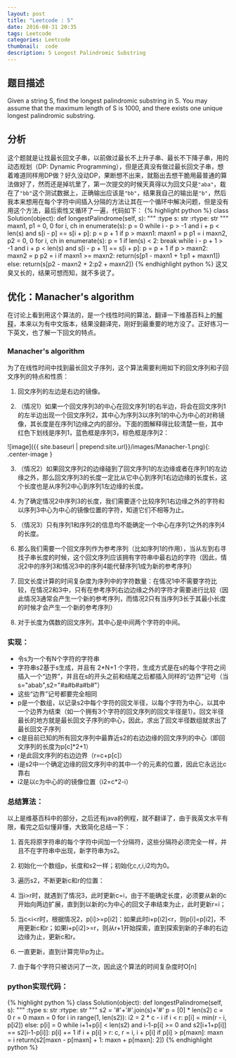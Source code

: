 ```yaml
---
layout: post
title: "Leetcode : 5"
date: 2016-08-31 20:35
tags: Leetcode
categories: Leetcode
thumbnail:  code
description: 5 Longest Palindromic Substring
---
```


## 题目描述
Given a string S, find the longest palindromic substring in S. You may assume that the maximum length of S is 1000, and there exists one unique longest palindromic substring.

## 分析
这个题就是让找最长回文子串，以前做过最长不上升子串、最长不下降子串，用的动态规划（DP: Dynamic Programming），但是还真没有做过最长回文子串，想着难道同样用DP做？好久没动DP，果断想不出来，就豁出去想干脆用最普通的算法做好了，然而还是掉坑里了，第一次提交的时候天真得以为回文只是`"aba"`，栽在了`"bb"`这个测试数据上，正确输出应该是`"bb"`，结果我自己的输出是`"b"`，然后我本来想用在每个字符中间插入分隔的方法让其在一个循环中解决问题，但是没有用这个方法，最后索性又循环了一遍，代码如下：
{% highlight python %}
class Solution(object):
    def longestPalindrome(self, s):
        """
        :type s: str
        :rtype: str
        """
        maxn1, p1 = 0, 0
        for i, ch in enumerate(s):
            p = 0
            while i - p > -1 and i + p < len(s) and s[i - p] == s[i + p]:
                p = p + 1
            if p > maxn1:
                maxn1 = p
                p1 = i
        maxn2, p2 = 0, 0
        for i, ch in enumerate(s):
            p = 1
            if len(s) < 2:
                break
            while i - p + 1 > -1 and i + p < len(s) and s[i - p + 1] == s[i + p]:
                p = p + 1
            if p > maxn2:
                maxn2 = p
                p2 = i
        if maxn1 >= maxn2:
            return(s[p1 - maxn1 + 1:p1 + maxn1])
        else:
            return(s[p2 - maxn2 + 2:p2 + maxn2])
{% endhighlight python %}
这又臭又长的，结果可想而知，就不多说了。

## 优化：Manacher's algorithm
在讨论上看到用这个算法的，是一个线性时间的算法，翻译一下维基百科上的[解释](https://en.wikipedia.org/wiki/Longest_palindromic_substring)，本来以为有中文版本，结果没翻译完，刚好到最重要的地方没了。正好练习一下英文，也了解一下回文的特点。

### Manacher's algorithm
为了在线性时间中找到最长回文子序列，这个算法需要利用如下的回文序列和子回文序列的特点和性质：

1. 回文序列的左边是右边的镜像。

2. （情况1）如果一个回文序列3的中心在回文序列1的右半边，将会在回文序列1的左半边出现一个回文序列2，其中心为序列3以序列1的中心为中心的对称镜像，其长度是在序列1边缘之内的部分。下面的图解释得比较清楚一些，其中红色下划线是序列1，蓝色框是序列3，棕色框是序列2：

![image]({{ site.baseurl | prepend:site.url}}/images/Manacher-1.png){: .center-image }

3. （情况2）如果回文序列2的边缘碰到了回文序列1的左边缘或者在序列1的左边缘之外，那么回文序列3的长度一定比从它中心到序列1右边边缘的长度长，这个长度也是从序列2中心到序列1左边缘的长度。

4. 为了确定情况2中序列3的长度，我们需要逐个比较序列1右边缘之外的字符和以序列3中心为中心的镜像位置的字符，知道它们不相等为止。

5. （情况3）只有序列1和序列2的信息均不能确定一个中心在序列1之外的序列4的长度。

6. 那么我们需要一个回文序列作为参考序列（比如序列1的作用），当从左到右寻找子串长度的时候，这个回文序列应该拥有字符串中最右边的字符（因此，情况2中的序列3和情况3中的序列4能代替序列1成为新的参考序列）

7. 回文长度计算的时间复杂度为序列中的字符数量：在情况1中不需要字符比较，在情况2和3中，只有在参考序列右边边缘之外的字符才需要进行比较（因此情况3通常会产生一个新的参考序列，而情况2只有当序列3长于其最小长度的时候才会产生一个新的参考序列）

8. 对于长度为偶数的回文序列，其中心是中间两个字符的中间。

### 实现：
- 令s为一个有N个字符的字符串
- 字符串s2基于s生成，并且有 2*N+1 个字符，生成方式是在s的每个字符之间插入一个“边界”，并且在s的开头之前和结尾之后都插入同样的“边界”记号（当s="abab",s2="#a#b#a#b#"）
- 这些“边界”记号都要完全相同
- p是一个数组，以记录s2中每个字符的回文半径，以每个字符为中心，以其中一个边界为结束（如一个拥有3个字符的回文序列的回文半径是1）。回文半径最长的地方就是最长回文子序列的中心，因此，求出了回文半径数组就求出了最长回文子序列
- c是目前已知的所有回文序列中最靠近s2的右边边缘的回文序列的中心（即回文序列的长度为p[c]*2+1）
- r是此回文序列的右边边界（r=c+p[c]）
- i是s2中一个确定边缘的回文序列中的其中一个的元素的位置，因此它永远比c靠右
- i2是以c为中心的i的镜像位置（i2=c*2-i）

### 总结算法：

以上是维基百科中的部分，之后还有java的例程，就不翻译了，由于我英文水平有限，看完之后似懂非懂，大致简化总结一下：

1. 首先将原字符串的每个字符中间加一个分隔符，这些分隔符必须完全一样，并且不在字符串中出现，新字符串为s2。

2. 初始化一个数组p，长度和s2一样；初始化c,r,i,i2均为0。

3. 遍历s2，不断更新c和r的位置：

4. 当i>r时，就遇到了情况3，此时更新c=i，由于不能确定长度，必须要从新的c开始向两边扩展，直到到以新的c为中心的回文子串结束为止，此时更新r=i；

5. 当c<i<r时，根据情况2，p[i]>=p[i2]：如果此时i+p[i2]<r，则p[i]=p[i2]，不用更新c和r；如果i+p[i2]>=r，则从r+1开始探索，直到探索到新的子串的右边边缘为止，更新c和r。

6. 一直更新，直到计算完毕p为止。

7. 由于每个字符只被访问了一次，因此这个算法的时间复杂度时O[n]

### python实现代码：
{% highlight python %}
class Solution(object):
    def longestPalindrome(self, s):
        """
        :type s: str
        :rtype: str
        """
        s2 = '#'+'#'.join(s)+'#'
        p = [0] * len(s2)
        c = 0
        r = 0
        maxn = 0
        for i in range(1, len(s2)):
            i2 = 2 * c - i
            if i < r:
                p[i] = min(r - i, p[i2])
            else:
                p[i] = 0
            while i+1+p[i] < len(s2) and i-1-p[i] >= 0 and s2[i+1+p[i]] == s2[i-1-p[i]]:
                p[i] += 1
            if i + p[i] > r:
                c, r = i, i + p[i]
            if p[i] > p[maxn]:
                maxn = i
        return(s2[maxn - p[maxn] + 1: maxn + p[maxn]: 2])
{% endhighlight python %}
